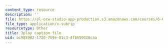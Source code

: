 ```yaml
---
content_type: resource
description: ''
file: https://ol-ocw-studio-app-production.s3.amazonaws.com/courses/6-042j-mathematics-for-computer-science-fall-2010/ac9859021720759e81c34fb559326caa_SmFwFdESMHI.srt
file_type: application/x-subrip
resourcetype: Other
title: 3play caption file
uid: ac985902-1720-759e-81c3-4fb559326caa
---
```

